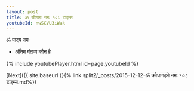 ```yaml
---
layout: post
title: ॐ श्रीशाय नमः १०८ टाइम्स
youtubeId: nwSCVU3iWak
---
```

 
 
 ॐ पादय नमः  
 
 -  अंतिम गंतव्य कौन है 
 
  
 
  
 
 
 
 
 
 


{% include youtubePlayer.html id=page.youtubeId %}
 
[Next]({{ site.baseurl }}{% link  split2/_posts/2015-12-12-ॐ क्रोधागहने नमः १०८ टाइम्स.md%})
 

